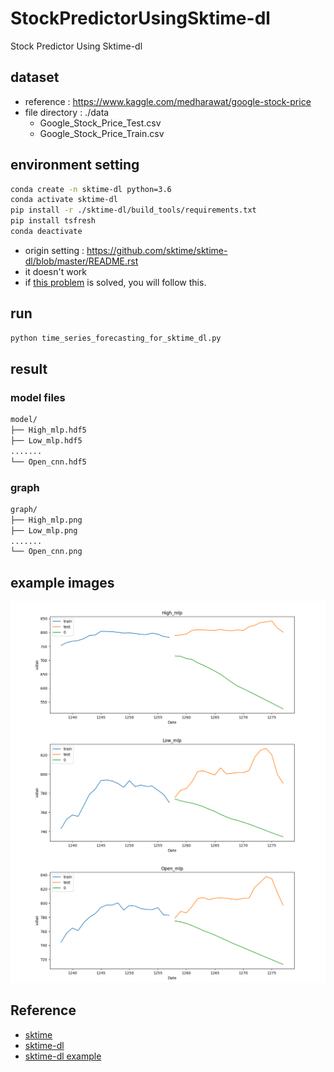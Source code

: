 # StockPredictorUsingSktime-dl
Stock Predictor Using Sktime-dl 

## dataset
* reference : https://www.kaggle.com/medharawat/google-stock-price
* file directory : ./data
  * Google_Stock_Price_Test.csv
  * Google_Stock_Price_Train.csv

## environment setting
```bash
conda create -n sktime-dl python=3.6
conda activate sktime-dl
pip install -r ./sktime-dl/build_tools/requirements.txt 
pip install tsfresh
conda deactivate
```
* origin setting : https://github.com/sktime/sktime-dl/blob/master/README.rst
* it doesn't work
* if [this problem](https://github.com/sktime/sktime-dl/issues/76) is solved, you will follow this.

## run
```bash
python time_series_forecasting_for_sktime_dl.py
```

## result
### model files
```bash
model/
├── High_mlp.hdf5
├── Low_mlp.hdf5
.......
└── Open_cnn.hdf5
```

### graph
```bash
graph/
├── High_mlp.png
├── Low_mlp.png
.......
└── Open_cnn.png 
```

## example images
![High_mlp](./images/High_mlp.png)
![Low_mlp](./images/Low_mlp.png)
![Open_mlp](./images/Open_mlp.png)

## Reference
* [sktime](https://github.com/alan-turing-institute/sktime)
* [sktime-dl](https://github.com/sktime/sktime-dl)
* [sktime-dl example](https://github.com/sktime/sktime-dl/blob/master/examples/univariate_time_series_regression_and_forecasting.ipynb)
